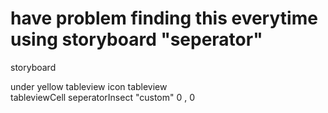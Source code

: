 # have problem finding this everytime using storyboard "seperator"

storyboard

under yellow tableview icon
    tableview  
        tableviewCell
            seperatorInsect "custom"
                    0 , 0
